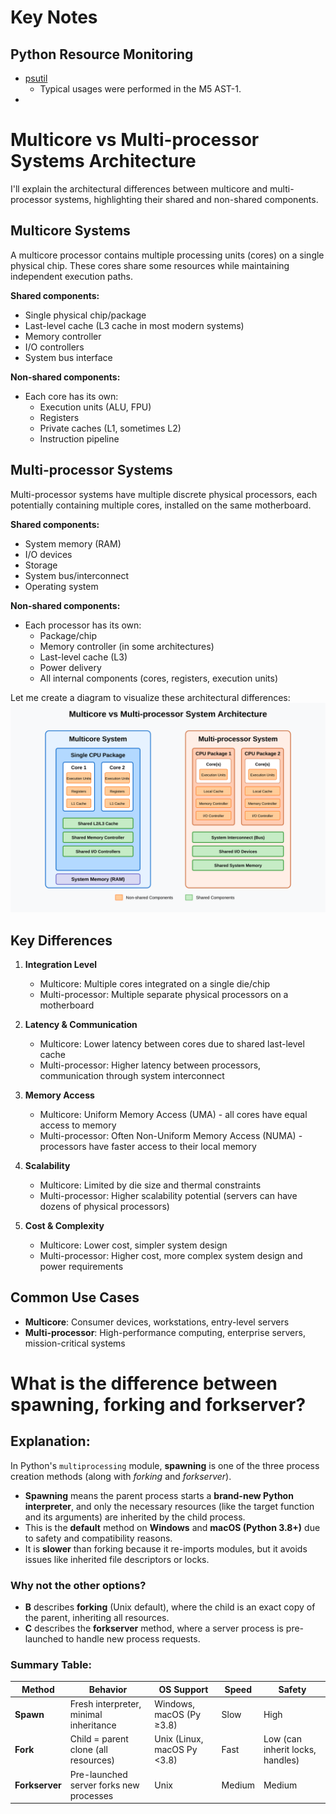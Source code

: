# Key Notes

## Python Resource Monitoring

* [psutil](https://pypi.org/project/psutil/)
  * Typical usages were performed in the M5 AST-1.
* 


# Multicore vs Multi-processor Systems Architecture

I'll explain the architectural differences between multicore and multi-processor systems, highlighting their shared and non-shared components.

## Multicore Systems

A multicore processor contains multiple processing units (cores) on a single physical chip. These cores share some resources while maintaining independent execution paths.

**Shared components:**
- Single physical chip/package
- Last-level cache (L3 cache in most modern systems)
- Memory controller
- I/O controllers
- System bus interface

**Non-shared components:**
- Each core has its own:
  - Execution units (ALU, FPU)
  - Registers
  - Private caches (L1, sometimes L2)
  - Instruction pipeline

## Multi-processor Systems

Multi-processor systems have multiple discrete physical processors, each potentially containing multiple cores, installed on the same motherboard.

**Shared components:**
- System memory (RAM)
- I/O devices
- Storage
- System bus/interconnect
- Operating system

**Non-shared components:**
- Each processor has its own:
  - Package/chip
  - Memory controller (in some architectures)
  - Last-level cache (L3)
  - Power delivery
  - All internal components (cores, registers, execution units)

Let me create a diagram to visualize these architectural differences:
![comparision](multicore_vs_multiprocessor.svg)

## Key Differences

1. **Integration Level**
   - Multicore: Multiple cores integrated on a single die/chip
   - Multi-processor: Multiple separate physical processors on a motherboard

2. **Latency & Communication**
   - Multicore: Lower latency between cores due to shared last-level cache
   - Multi-processor: Higher latency between processors, communication through system interconnect

3. **Memory Access**
   - Multicore: Uniform Memory Access (UMA) - all cores have equal access to memory
   - Multi-processor: Often Non-Uniform Memory Access (NUMA) - processors have faster access to their local memory

4. **Scalability**
   - Multicore: Limited by die size and thermal constraints
   - Multi-processor: Higher scalability potential (servers can have dozens of physical processors)

5. **Cost & Complexity**
   - Multicore: Lower cost, simpler system design
   - Multi-processor: Higher cost, more complex system design and power requirements

## Common Use Cases

- **Multicore**: Consumer devices, workstations, entry-level servers
- **Multi-processor**: High-performance computing, enterprise servers, mission-critical systems


# What is the difference between spawning, forking and forkserver?

## Explanation:  
In Python's `multiprocessing` module, **spawning** is one of the three process creation methods (along with *forking* and *forkserver*).  

- **Spawning** means the parent process starts a **brand-new Python interpreter**, and only the necessary resources (like the target function and its arguments) are inherited by the child process.  
- This is the **default** method on **Windows** and **macOS (Python 3.8+)** due to safety and compatibility reasons.  
- It is **slower** than forking because it re-imports modules, but it avoids issues like inherited file descriptors or locks.  

### Why not the other options?  
- **B** describes **forking** (Unix default), where the child is an exact copy of the parent, inheriting all resources.  
- **C** describes the **forkserver** method, where a server process is pre-launched to handle new process requests.  

### Summary Table:  

| Method     | Behavior | OS Support | Speed | Safety |  
|------------|----------|------------|-------|--------|  
| **Spawn**  | Fresh interpreter, minimal inheritance | Windows, macOS (Py ≥3.8) | Slow | High |  
| **Fork**   | Child = parent clone (all resources)  | Unix (Linux, macOS Py <3.8) | Fast | Low (can inherit locks, handles) |  
| **Forkserver** | Pre-launched server forks new processes | Unix | Medium | Medium |  


